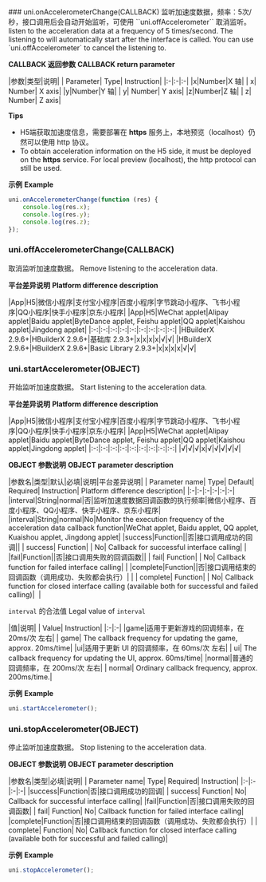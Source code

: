 <md-translatedByGoogle />
### uni.onAccelerometerChange(CALLBACK)
监听加速度数据，频率：5次/秒，接口调用后会自动开始监听，可使用 ``uni.offAccelerometer`` 取消监听。
listen to the acceleration data at a frequency of 5 times/second. The listening to will automatically start after the interface is called. You can use `uni.offAccelerometer` to cancel the listening to.

**CALLBACK 返回参数**
**CALLBACK return parameter**

|参数|类型|说明|
| Parameter| Type| Instruction|
|:-|:-|:-|
|x|Number|X 轴|
| x| Number| X axis|
|y|Number|Y 轴|
| y| Number| Y axis|
|z|Number|Z 轴|
| z| Number| Z axis|

**Tips**

- H5端获取加速度信息，需要部署在 **https** 服务上，本地预览（localhost）仍然可以使用 http 协议。
- To obtain acceleration information on the H5 side, it must be deployed on the **https** service.  For local preview (localhost), the http protocol can still be used.

**示例**
**Example**

```javascript
uni.onAccelerometerChange(function (res) {
	console.log(res.x);
	console.log(res.y);
	console.log(res.z);
});
```

### uni.offAccelerometerChange(CALLBACK)
取消监听加速度数据。
Remove listening to the acceleration data.

**平台差异说明**
**Platform difference description**

|App|H5|微信小程序|支付宝小程序|百度小程序|字节跳动小程序、飞书小程序|QQ小程序|快手小程序|京东小程序|
|App|H5|WeChat applet|Alipay applet|Baidu applet|ByteDance applet, Feishu applet|QQ applet|Kaishou applet|Jingdong applet|
|:-:|:-:|:-:|:-:|:-:|:-:|:-:|:-:|:-:|
|HBuilderX 2.9.6+|HBuilderX 2.9.6+|基础库 2.9.3+|x|x|x|x|√|√|
|HBuilderX 2.9.6+|HBuilderX 2.9.6+|Basic Library 2.9.3+|x|x|x|x|√|√|

### uni.startAccelerometer(OBJECT)
开始监听加速度数据。
Start listening to the acceleration data.

**平台差异说明**
**Platform difference description**

|App|H5|微信小程序|支付宝小程序|百度小程序|字节跳动小程序、飞书小程序|QQ小程序|快手小程序|京东小程序|
|App|H5|WeChat applet|Alipay applet|Baidu applet|ByteDance applet, Feishu applet|QQ applet|Kaishou applet|Jingdong applet|
|:-:|:-:|:-:|:-:|:-:|:-:|:-:|:-:|:-:|
|√|√|√|x|√|√|√|√|√|

**OBJECT 参数说明**
**OBJECT parameter description**

|参数名|类型|默认|必填|说明|平台差异说明|
| Parameter name| Type| Default| Required| Instruction| Platform difference description|
|:-|:-|:-|:-|:-|:-|
|interval|String|normal|否|监听加速度数据回调函数的执行频率|微信小程序、百度小程序、QQ小程序、快手小程序、京东小程序|
|interval|String|normal|No|Monitor the execution frequency of the acceleration data callback function|WeChat applet, Baidu applet, QQ applet, Kuaishou applet, Jingdong applet|
|success|Function||否|接口调用成功的回调||
| success| Function| | No| Callback for successful interface calling| |
|fail|Function||否|接口调用失败的回调函数||
| fail| Function| | No| Callback function for failed interface calling| |
|complete|Function||否|接口调用结束的回调函数（调用成功、失败都会执行）|&nbsp;|
| complete| Function| | No| Callback function for closed interface calling (available both for successful and failed calling)|  |

`interval` 的合法值
Legal value of `interval`

|值|说明|
| Value| Instruction|
|:-|:-|
|game|适用于更新游戏的回调频率，在 20ms/次 左右|
| game| The callback frequency for updating the game, approx. 20ms/time|
|ui|适用于更新 UI 的回调频率，在 60ms/次 左右|
| ui| The callback frequency for updating the UI, approx. 60ms/time|
|normal|普通的回调频率，在 200ms/次 左右|
| normal| Ordinary callback frequency, approx. 200ms/time.|


**示例**
**Example**

```javascript
uni.startAccelerometer();
```

### uni.stopAccelerometer(OBJECT)
停止监听加速度数据。
Stop listening to the acceleration data.

**OBJECT 参数说明**
**OBJECT parameter description**

|参数名|类型|必填|说明|
| Parameter name| Type| Required| Instruction|
|:-|:-|:-|:-|
|success|Function|否|接口调用成功的回调|
| success| Function| No| Callback for successful interface calling|
|fail|Function|否|接口调用失败的回调函数|
| fail| Function| No| Callback function for failed interface calling|
|complete|Function|否|接口调用结束的回调函数（调用成功、失败都会执行）|
| complete| Function| No| Callback function for closed interface calling (available both for successful and failed calling)|

**示例**
**Example**

```javascript
uni.stopAccelerometer();
```
